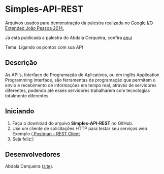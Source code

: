 Simples-API-REST
=================

  Arquivos usados para demonstração da palestra realizada no <a href="https://plus.google.com/u/0/b/107166165426891613168/events/c1qgcfk7r6moe7tbfd4043lrr30"> Google I/O Extended João Pessoa 2014. </a>
  

  Já está publicada a palestra do Abdala Cerqueira, confira <a href="https://speakerdeck.com/abdala/ligando-os-pontos-com-sua-api"> aqui </a>
  
  Tema: Ligando os pontos com sua API

<h2> Descrição </h2>

  As API’s, Interface de Programação de Aplicativos, ou em inglês Application Programming Interface, são ferramentas de programação que permitem o envio e recebimento de informações em tempo real, através de servidores diferentes, podendo até esses servidores trabalharem com tecnologias totalmente diferentes.

<h2>Iniciando</h2>

  1. Faça o download do arquivo <b>Simples-API-REST</b> no GitHub.
  2. Use um cliente de solicitações HTTP  para testar seu serviços web. Exemplo (<a href="https://chrome.google.com/webstore/detail/postman-rest-client/fdmmgilgnpjigdojojpjoooidkmcomcm"> Postman - REST Client </a>
  3. Seja feliz:)
 

<h2> Desenvolvedores </h2>

  Abdala Cerqueira (<a href="www.abda.la">site</a>).


